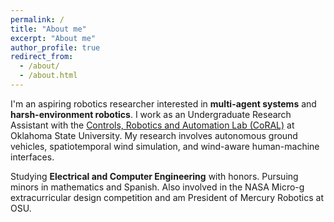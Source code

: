 ```yaml
---
permalink: /
title: "About me"
excerpt: "About me"
author_profile: true
redirect_from: 
  - /about/
  - /about.html
---
```


I'm an aspiring robotics researcher interested in **multi-agent systems** and **harsh-environment robotics**. I work as an Undergraduate Research Assistant with the [Controls, Robotics and Automation Lab (CoRAL)](https://sites.google.com/view/osu-coral/home) at Oklahoma State University. My research involves autonomous ground vehicles, spatiotemporal wind simulation, and wind-aware human-machine interfaces.

Studying **Electrical and Computer Engineering** with honors. Pursuing minors in mathematics and Spanish. Also involved in the NASA Micro-g extracurricular design competition and am President of Mercury Robotics at OSU.
